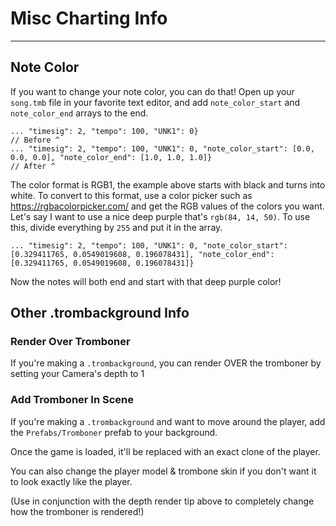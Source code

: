 # Misc Charting Info
---

## Note Color
If you want to change your note color, you can do that! Open up your `song.tmb` file in your favorite text editor, and add `note_color_start` and `note_color_end` arrays to the end.
```
... "timesig": 2, "tempo": 100, "UNK1": 0} 
// Before ^
... "timesig": 2, "tempo": 100, "UNK1": 0, "note_color_start": [0.0, 0.0, 0.0], "note_color_end": [1.0, 1.0, 1.0]}
// After ^
```
The color format is RGB1, the example above starts with black and turns into white. To convert to this format, use a color picker such as <https://rgbacolorpicker.com/> and get the RGB values of the colors you want. Let's say I want to use a nice deep purple that's `rgb(84, 14, 50)`. To use this, divide everything by `255` and put it in the array.
```
... "timesig": 2, "tempo": 100, "UNK1": 0, "note_color_start": [0.329411765, 0.0549019608, 0.196078431], "note_color_end": [0.329411765, 0.0549019608, 0.196078431]}
```
Now the notes will both end and start with that deep purple color!


## Other .trombackground Info

### Render Over Tromboner
If you're making a `.trombackground`, you can render OVER the tromboner by setting your Camera's depth to 1

### Add Tromboner In Scene
If you're making a `.trombackground` and want to move around the player, add the `Prefabs/Tromboner` prefab to your background.

Once the game is loaded, it'll be replaced with an exact clone of the player.

You can also change the player model & trombone skin if you don't want it to look exactly like the player.

(Use in conjunction with the depth render tip above to completely change how the tromboner is rendered!)